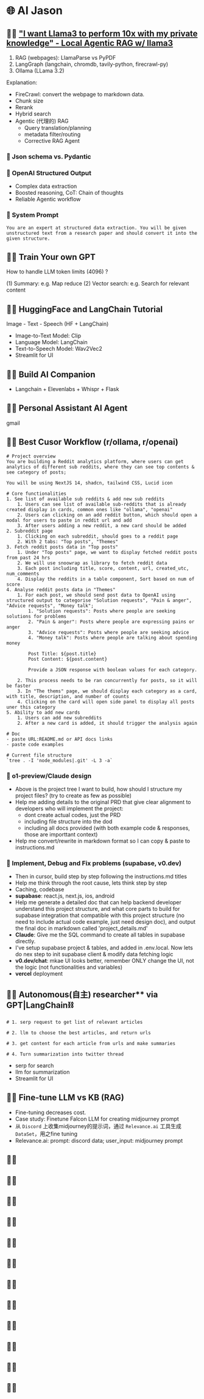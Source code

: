 # 🌐 AI Jason

## 🍒🍒 ["I want Llama3 to perform 10x with my private knowledge" - Local Agentic RAG w/ llama3](https://www.youtube.com/watch?v=u5Vcrwpzoz8&t=36s)

1. RAG (webpages): LlamaParse vs PyPDF
2. LangGraph (langchain, chromdb, tavily-python, firecrawl-py)
3. Ollama (LLama 3.2)

Explanation:

- FireCrawl: convert the webpage to markdown data.
- Chunk size
- Rerank
- Hybrid search
- Agentic (代理的) RAG
    * Query translation/planning
    * metadata filter/routing
    * Corrective RAG Agent

### 🥃 Json schema vs. Pydantic

### 🥃 OpenAI Structured Output

- Complex data extraction
- Boosted reasoning, CoT: Chain of thoughts
- Reliable Agentic workflow

### 🥃 System Prompt

```text
You are an expert at structured data extraction. You will be given unstructured text from a research paper and should convert it into the given structure.
```

## 🍒🍒 Train Your own GPT

How to handle LLM token limits (4096) ?

(1) Summary: e.g. Map reduce
(2) Vector search: e.g. Search for relevant content

## 🍒🍒 HuggingFace and LangChain Tutorial

Image - Text - Speech (HF + LangChain)

- Image-to-Text Model: Clip
- Language Model: LangChain
- Text-to-Speech Model: Wav2Vec2
- Streamlit for UI

## 🍒🍒 Build AI Companion

- Langchain + Elevenlabs + Whispr + Flask

## 🍒🍒 Personal Assistant AI Agent

gmail

## 🍒🍒 Best Cusor Workflow (r/ollama, r/openai)

```text
# Project overview
You are building a Reddit analytics platform, where users can get analytics of different sub reddits, where they can see top contents & see category of posts;

You will be using NextJS 14, shadcn, tailwind CSS, Lucid icon

# Core functionalities
1. See list of available sub reddits & add new sub reddits
    1. Users can see list of available sub-reddits that is already created display in cards, common ones like "ollama", "openai"
    2. Users can clicking on an add reddit button, which should open a modal for users to paste in reddit url and add
    3. After users adding a new reddit, a new card should be added
2. Subreddit page
    1. Clicking on each subreddit, should goes to a reddit page
    2. With 2 tabs: "Top posts", "Themes"
3. Fetch reddit posts data in "Top posts"
    1. Under "Top posts" page, we want to display fetched reddit posts from past 24 hrs
    2. We will use snoowrap as library to fetch reddit data
    3. Each post including title, score, content, url, created_utc, num_comments
    4. Display the reddits in a table component, Sort based on num of score
4. Analyse reddit posts data in "Themes"
    1. For each post, we should send post data to OpenAI using structured output to categorise "Solution requests", "Pain & anger", "Advice requests", "Money talk";
        1. "Solution requests": Posts where people are seeking solutions for problems
        2. "Pain & anger": Posts where people are expressing pains or anger
        3. "Advice requests": Posts where people are seeking advice
        4. "Money talk": Posts where people are talking about spending money

        Post Title: ${post.title}
        Post Content: ${post.content}

        Provide a JSON response with boolean values for each category.

    2. This process needs to be ran concurrently for posts, so it will be faster
    3. In "The thems" page, we should display each category as a card, with title, description, and number of counts
    4. Clicking on the card will open side panel to display all posts uner this category
5. Ability to add new cards
    1. Users can add new subreddits
    2. After a new card is added, it should trigger the analysis again

# Doc
- paste URL:README.md or API docs links
- paste code examples

# Current file structure
`tree . -I 'node_modules|.git' -L 3 -a`
```

### 🥃 o1-preview/Claude design

- Above is the project tree I want to build, how should I structure my project files? (try to create as few as possible)
- Help me adding details to the original PRD that give clear alignment to developers who will implement the project:
    * dont create actual codes, just the PRD
    * including file structure into the dod
    * including all docs provided (with both example code & responses, those are importtant context)
- Help me convert/rewrite in markdown format so I can copy & paste to instructions.md

### 🥃 Implement, Debug and Fix problems (supabase, v0.dev)

- Then in cursor, build step by step following the instructions.md titles
- Help me think through the root cause, lets think step by step
- Caching, codebase
- **supabase**: react.js, next.js, ios, android
- Help me generate a detailed doc that can help backend developer understand this project structure, and what core parts to build for supabase integration that compatible with this project structure (no need to include actual code example, just need design doc), and output the final doc in markdown called 'project_details.md'
- **Claude**: Give me the SQL command to create all tables in supabase directly.
- I've setup supabase project & tables, and added in .env.local. Now lets do nex step to init supabase client & modify data fetching logic
- **v0.dev/chat**: mkae UI looks better, remember ONLY change the UI, not the logic (not functionalities and variables)
- **vercel** deployment

## 🍒🍒 Autonomous(自主) researcher** via GPT|LangChain⛓️

```text
# 1. serp request to get list of relevant articles

# 2. llm to choose the best articles, and return urls

# 3. get content for each article from urls and make summaries

# 4. Turn summarization into twitter thread
```

- serp for search
- llm for summarization
- Streamlit for UI

## 🍒🍒 Fine-tune LLM vs KB (RAG)

- Fine-tuning decreases cost.
- Case study: Finetune Falcon LLM for creating midjourney prompt
- 从 `Discord` 上收集midjourney的提示词，通过 `Relevance.ai` 工具生成 `DataSet`，用之fine tuning
- Relevance.ai: prompt: discord data; user_input: midjourney prompt

## 🍒🍒 

## 🍒🍒 

## 🍒🍒 

## 🍒🍒 

## 🍒🍒 

## 🍒🍒 

## 🍒🍒 

## 🍒🍒 

## 🍒🍒 

## 🍒🍒 

## 🍒🍒 

## 🍒🍒 
